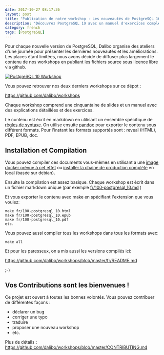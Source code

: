 ```yaml
---
date: 2017-10-27 08:17:36 
layout: post
title: "Publication de notre workshop : Les nouveautés de PostgreSQL 10"
description: "Découvrez PostgreSQL 10 avec un manuel d'exercices complet"
category: french
tags: [PostgreSQL]
---
```


Pour chaque nouvelle version de PostgreSQL, Dalibo organise des ateliers d'une
journée pour présenter les dernières nouveautés et les améliorations. Les places 
étant limitées, nous avons décidé de diffuser plus largement
le contenu de nos workshops en publiant les fichiers source sous licence libre
via github.

<!-- More -->

[![PostgreSQL 10
Workshop](https://github.com/daamien/blog/raw/gh-pages/_images/cover_workshop_10.png)](https://cloud.dalibo.com/p/exports/formation/workshops/fr/100-postgresql_10.pdf)

Vous pouvez retrouver nos deux derniers workshops sur ce dépot :

<https://github.com/dalibo/workshops>

Chaque workshop comprend une cinquantaine de slides et un manuel avec des
explications détaillées et des exercices.

Le contenu est écrit en  markdown en utilisant un ensemble spécifique de
[règles de syntaxe](https://github.com/dalibo/workshops/blob/master/SYNTAX.md). 
On utilise ensuite [pandoc](http://pandoc.org/) pour exporter le contenu sous 
différent formats. Pour l'instant les formats supportés sont : reveal (HTML), 
PDF, EPUB, doc.



Installation et Compilation
--------------------------------------------------------------------------------------------

Vous pouvez compiler ces documents vous-mêmes en utilisant a une [image docker
prévue à cet effet](https://github.com/dalibo/workshops/blob/master/QUICKSTART.md) 
ou [installer la chaine de production complète](https://github.com/dalibo/workshops/blob/master/INSTALL.md) 
en local (basée sur debian). 


Ensuite la compilation est assez basique. Chaque workshop est écrit dans un
fichier markdown unique (par exemple
[fr/100-postgresql_10.md](https://github.com/dalibo/workshops/blob/master/fr/100-postgresql_10.md)
)

Et vous exporter le contenu avec make en spécifiant l'extension que vous
voulez:

```
make fr/100-postgresql_10.html
make fr/100-postgresql_10.epub
make fr/100-postgresql_10.pdf
etc.
```

Vous pouvez aussi compiler tous les  workshops dans tous les formats avec:

```
make all
```

Et pour les paresseux, on a mis aussi les versions compilés ici:

<https://github.com/dalibo/workshops/blob/master/fr/README.md>

;-)




Vos Contributions sont les bienvenues !
-------------------------------------------------------------------------------

Ce projet est ouvert à toutes les bonnes volontés. Vous pouvez contribuer de
différentes façons :

* déclarer un bug
* corriger une typo
* traduire
* proposer une nouveau workshop
* etc.

Plus de détails :
<https://github.com/dalibo/workshops/blob/master/CONTRIBUTING.md>


